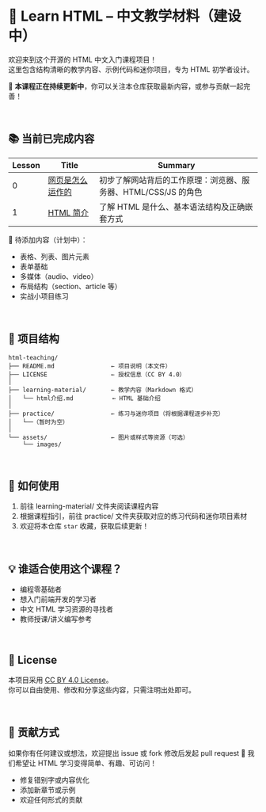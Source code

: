 # 🧱 Learn HTML – 中文教学材料（建设中）

欢迎来到这个开源的 HTML 中文入门课程项目！  
这里包含结构清晰的教学内容、示例代码和迷你项目，专为 HTML 初学者设计。

📌 **本课程正在持续更新中**，你可以关注本仓库获取最新内容，或参与贡献一起完善！

<br>

## 📚 当前已完成内容


| Lesson | Title | Summary |
|--------|-------|---------|
| 0 | [网页是怎么运作的](learning-material/00-how-the-web-works.md) | 初步了解网站背后的工作原理：浏览器、服务器、HTML/CSS/JS 的角色 |
| 1 | [HTML 简介](learning-material/01-html-intro.md) | 了解 HTML 是什么、基本语法结构及正确嵌套方式  |


🚧 待添加内容（计划中）：

- 表格、列表、图片元素
- 表单基础
- 多媒体（audio、video）
- 布局结构（section、article 等）
- 实战小项目练习

<br>

## 📂 项目结构

```plaintext
html-teaching/
├── README.md                ← 项目说明（本文件）
├── LICENSE                  ← 授权信息（CC BY 4.0）
│
├── learning-material/       ← 教学内容（Markdown 格式）
│   └── html介绍.md           ← HTML 基础介绍
│
├── practice/                ← 练习与迷你项目（将根据课程逐步补充）
│   └──（暂时为空）
│
└── assets/                  ← 图片或样式等资源（可选）
    └── images/
```

<br>

## 🚀 如何使用

1. 前往 learning-material/ 文件夹阅读课程内容
2. 根据课程指引，前往 practice/ 文件夹获取对应的练习代码和迷你项目素材
3. 欢迎将本仓库 `star` 收藏，获取后续更新！

<br>

## 💡 谁适合使用这个课程？

- 编程零基础者
- 想入门前端开发的学习者
- 中文 HTML 学习资源的寻找者
- 教师授课/讲义编写参考

<br>

## 📄 License

本项目采用 [CC BY 4.0 License](https://creativecommons.org/licenses/by/4.0/)。  
你可以自由使用、修改和分享这些内容，只需注明出处即可。

<br>

## 🤝 贡献方式

如果你有任何建议或想法，欢迎提出 issue 或 fork 修改后发起 pull request 🙌
我们希望让 HTML 学习变得简单、有趣、可访问！

- 修复错别字或内容优化
- 添加新章节或示例
- 欢迎任何形式的贡献
